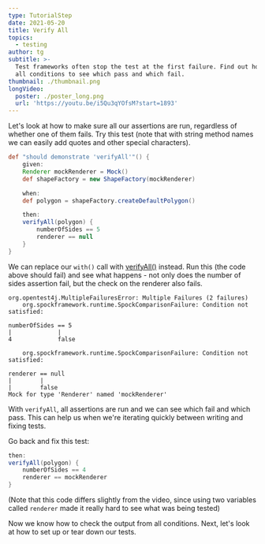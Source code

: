 ```yaml
---
type: TutorialStep
date: 2021-05-20
title: Verify All
topics:
  - testing
author: tg
subtitle: >-
  Test frameworks often stop the test at the first failure. Find out how to run
  all conditions to see which pass and which fail.
thumbnail: ./thumbnail.png
longVideo:
  poster: ./poster_long.png
  url: 'https://youtu.be/i5Qu3qYOfsM?start=1893'
---
```


Let's look at how to make sure all our assertions are run, regardless of whether one of them fails. Try this test (note that with string method names we can easily add quotes and other special characters).

```groovy
def "should demonstrate 'verifyAll'"() {
    given:
    Renderer mockRenderer = Mock()
    def shapeFactory = new ShapeFactory(mockRenderer)

    when:
    def polygon = shapeFactory.createDefaultPolygon()

    then:
    verifyAll(polygon) {
        numberOfSides == 5
        renderer == null
    }
}
```

We can replace our `with()` call with [verifyAll()](https://spockframework.org/spock/docs/2.0/all_in_one.html#_using_verifyall_to_assert_multiple_expectations_together) instead. Run this (the code above should fail) and see what happens - not only does the number of sides assertion fail, but the check on the renderer also fails.

``` 
org.opentest4j.MultipleFailuresError: Multiple Failures (2 failures)
	org.spockframework.runtime.SpockComparisonFailure: Condition not satisfied:

numberOfSides == 5
|             |
4             false

	org.spockframework.runtime.SpockComparisonFailure: Condition not satisfied:

renderer == null
|        |
|        false
Mock for type 'Renderer' named 'mockRenderer'
```

With `verifyAll`, all assertions are run and we can see which fail and which pass. This can help us when we're iterating quickly between writing and fixing tests.

Go back and fix this test:

```groovy
then:
verifyAll(polygon) {
    numberOfSides == 4
    renderer == mockRenderer
}
```

(Note that this code differs slightly from the video, since using two variables called `renderer` made it really hard to see what was being tested)

Now we know how to check the output from all conditions. Next, let's look at how to set up or tear down our tests.

